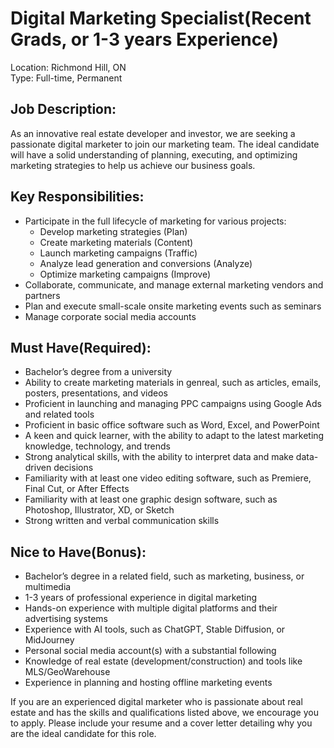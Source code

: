 # Digital Marketing Specialist(Recent Grads, or 1-3 years Experience)

Location: Richmond Hill, ON  
Type: Full-time, Permanent

## Job Description:
As an innovative real estate developer and investor, we are seeking a passionate digital marketer to join our marketing team. The ideal candidate will have a solid understanding of planning, executing, and optimizing marketing strategies to help us achieve our business goals.

## Key Responsibilities:
- Participate in the full lifecycle of marketing for various projects:
	- Develop marketing strategies (Plan)
	- Create marketing materials (Content)
	- Launch marketing campaigns (Traffic)
	- Analyze lead generation and conversions (Analyze)
	- Optimize marketing campaigns (Improve)
- Collaborate, communicate, and manage external marketing vendors and partners
- Plan and execute small-scale onsite marketing events such as seminars
- Manage corporate social media accounts

## Must Have(Required):
- Bachelor’s degree from a university
- Ability to create marketing materials in genreal, such as articles, emails, posters, presentations, and videos
- Proficient in launching and managing PPC campaigns using Google Ads and related tools
- Proficient in basic office software such as Word, Excel, and PowerPoint
- A keen and quick learner, with the ability to adapt to the latest marketing knowledge, technology, and trends
- Strong analytical skills, with the ability to interpret data and make data-driven decisions
- Familiarity with at least one video editing software, such as Premiere, Final Cut, or After Effects
- Familiarity with at least one graphic design software, such as Photoshop, Illustrator, XD, or Sketch
- Strong written and verbal communication skills

## Nice to Have(Bonus):
- Bachelor’s degree in a related field, such as marketing, business, or multimedia
- 1-3 years of professional experience in digital marketing
- Hands-on experience with multiple digital platforms and their advertising systems
- Experience with AI tools, such as ChatGPT, Stable Diffusion, or MidJourney
- Personal social media account(s) with a substantial following
- Knowledge of real estate (development/construction) and tools like MLS/GeoWarehouse
- Experience in planning and hosting offline marketing events

If you are an experienced digital marketer who is passionate about real estate and has the skills and qualifications listed above, we encourage you to apply. Please include your resume and a cover letter detailing why you are the ideal candidate for this role.
